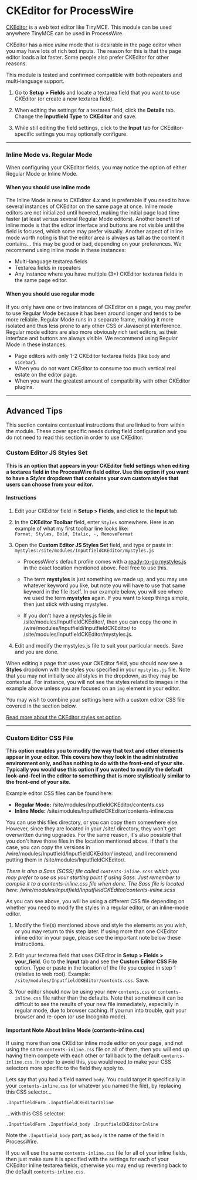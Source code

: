 # CKEditor for ProcessWire

[CKEditor](http://ckeditor.com/) is a web text editor like TinyMCE. 
This module can be used anywhere TinyMCE can be used in ProcessWire. 

CKEditor has a nice *inline* mode that is desirable in the page editor 
when you may have lots of rich text inputs. The reason for this is 
that the page editor loads a lot faster. Some people also prefer 
CKEditor for other reasons. 

This module is tested and confirmed compatible with both repeaters and 
multi-language support. 

1. Go to **Setup > Fields** and locate a textarea field that you want 
   to use CKEditor (or create a new textarea field).

2. When editing the settings for a textarea field, click the **Details** tab. 
   Change the **Inputfield Type** to **CKEditor** and save.

3. While still editing the field settings, click to the **Input** tab for 
   CKEditor-specific settings you may optionally configure. 

--------------------------------------------------------------------------

### Inline Mode vs. Regular Mode

When configuring your CKEditor fields, you may notice the option of either Regular 
Mode or Inline Mode. 

#### When you should use inline mode

The Inline Mode is new to CKEditor 4.x and is preferable if
you need to have several instances of CKEditor on the same page at once. Inline
mode editors are not initialized until hovered, making the initial page load time
faster (at least versus several Regular Mode editors). Another benefit of inline 
mode is that the editor interface and buttons are not visible until the field is 
focused, which some may prefer visually. Another aspect of inline mode worth 
noting is that the editor area is always as tall as the content it contains... 
this may be good or bad, depending on your preferences. We recommend using 
inline mode in these instances:

- Multi-language textarea fields
- Textarea fields in repeaters
- Any instance where you have multiple (3+) CKEditor textarea fields
  in the same page editor. 


#### When you should use regular mode

If you only have one or two instances of CKEditor on a page, you may prefer to 
use Regular Mode because it has been around longer and tends to be more reliable. 
Regular Mode runs in a separate frame, making it more isolated and thus less prone 
to any other CSS or Javascript interference. Regular mode editors are also more
obviously rich text editors, as their interface and buttons are always visible. 
We recommend using Regular Mode in these instances:

- Page editors with only 1-2 CKEditor textarea fields (like `body` and `sidebar`). 
- When you do not want CKEditor to consume too much vertical real estate on the editor page.
- When you want the greatest amount of compatibility with other CKEditor plugins. 

--------------------------------------------------------------------------

## Advanced Tips

This section contains contextual instructions that are linked to from 
within the module. These cover specific needs during field configuration
and you do not need to read this section in order to use CKEditor.


### Custom Editor JS Styles Set

**This is an option that appears in your CKEditor field settings when editing
a textarea field in the ProcessWire field editor. Use this option if you 
want to have a *Styles* dropdown that contains your own custom styles that 
users can choose from your editor.**

#### Instructions

1. Edit your CKEditor field in **Setup > Fields**, and click to the **Input** tab.

2. In the **CKEditor Toolbar** field, enter `Styles` somewhere. Here is an example
   of what my first toolbar line looks like:  
   `Format, Styles, Bold, Italic, -, RemoveFormat`

3. Open the **Custom Editor JS Styles Set** field, and type or paste in:
   `mystyles:/site/modules/InputfieldCKEditor/mystyles.js`
   
   - ProcessWire's default profile comes with a
     [ready-to-go mystyles.js](https://github.com/ryancramerdesign/ProcessWire/blob/dev/site-default/modules/InputfieldCKEditor/mystyles.js)
     in the exact location mentioned above. Feel free to use this. 

   - The term **mystyles** is just something we made up, and you
     may use whatever keyword you like, but note you will have to use that same
     keyword in the file itself. In our example below, you will see where we 
     used the term **mystyles** again. If you want to keep things simple, then
     just stick with using mystyles.
     
   - If you don't have a mystyles.js file in /site/modules/InputfieldCKEditor/,
     then you can copy the one in /wire/modules/Inputfield/InputfieldCKEditor/
     to /site/modules/InputfieldCKEditor/mystyles.js.

4. Edit and modify the mystyles.js file to suit your particular 
   needs. Save and you are done. 
   
When editing a page that uses your CKEditor field, you should now see a 
**Styles** dropdown with the styles you specified in your `mystyles.js` file. 
Note that you may not initially see all styles in the dropdown, as they may 
be contextual. For instance, you will not see the styles related to images in the 
example above unless you are focused on an `img` element in your editor. 

You may wish to combine your settings here with a custom editor CSS file
covered in the section below. 

[Read more about the CKEditor styles set option](http://docs.ckeditor.com/#!/api/CKEDITOR.config-cfg-stylesSet). 

---------------------------------------------------------------------

### Custom Editor CSS File

**This option enables you to modify the way that text and other elements 
appear in your editor. This covers how they look in the administrative
environment only, and has nothing to do with the front-end of your site.
Typically you would use this option if you wanted to modify the default
look-and-feel in the editor to something that is more stylistically 
similar to the front-end of your site.**

Example editor CSS files can be found here:

- **Regular Mode:** /site/modules/InputfieldCKEditor/contents.css
- **Inline Mode:** /site/modules/InputfieldCKEditor/contents-inline.css

You can use this files directory, or you can copy them somewhere else. 
However, since they are located in your /site/ directory, they won't
get overwritten during upgrades. For the same reason, it's also possible
that you don't have those files in the location mentioned above. If
that's the case, you can copy the versions in /wire/modules/Inputfield/InputfieldCKEditor/
instead, and I recommend putting them in /site/modules/InputfieldCKEditor/.

*There is also a Sass (SCSS) file called `contents-inline.scss` which you
may prefer to use as your starting point if using Sass. Just remember to
compile it to a contents-inline.css file when done. The Sass file is located
here: /wire/modules/Inputfield/InputfieldCKEditor/contents-inline.scss* 

As you can see above, you will be using a different CSS file depending
on whether you need to modify the styles in a regular editor, or an
inline-mode editor. 

1. Modify the file(s) mentioned above and style the elements as you wish,
   or you may return to this step later. If using more than one CKEditor
   inline editor in your page, please see the important note below these
   instructions. 

3. Edit your textarea field that uses CKEditor in **Setup > Fields > your_field**.
   Go to the **Input** tab and see the **Custom Editor CSS File** option. Type
   or paste in the location of the file you copied in step 1 (relative 
   to web root). Example: `/site/modules/InputfieldCKEditor/contents.css`. Save. 

4. Your editor should now be using your new `contents.css` or
   `contents-inline.css` file rather than the defaults. Note that sometimes it
   can be difficult to see the results of your new file immediately, 
   especially in regular mode, due to browser caching. If you run into trouble,
   quit your browser and re-open (or use Incognito mode).

#### Important Note About Inline Mode (contents-inline.css)

If using more than one CKEditor inline mode editor on your page, and 
not using the same `contents-inline.css` file on all of them, then you
will end up having them compete with each other or fall back to the 
default `contents-inline.css`. In order to avoid this, you would need
to make your CSS selectors more specific to the field they apply to.

Lets say that you had a field named `body`. You could target it specifically
in your `contents-inline.css` (or whatever you named the file), by replacing 
this CSS selector...
```
.InputfieldForm .InputfieldCKEditorInline 
```
...with this CSS selector:
```
.InputfieldForm .Inputfield_body .InputfieldCKEditorInline 
```
Note the `.Inputfield_body` part, as `body` is the name of the field 
in ProcessWire. 

If you will use the same `contents-inline.css` file for all of your
inline fields, then just make sure it is specified with the settings for 
each of your CKEditor inline textarea fields, otherwise you may end up 
reverting back to the default `contents-inline.css`.
  
